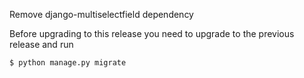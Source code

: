 Remove django-multiselectfield dependency

Before upgrading to this release you need to upgrade to the previous release and run

```console
$ python manage.py migrate
```

